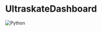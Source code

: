 # UltraskateDashboard

![Python](https://img.shields.io/badge/python-3670A0?style=for-the-badge&logo=python&logoColor=ffdd54)

